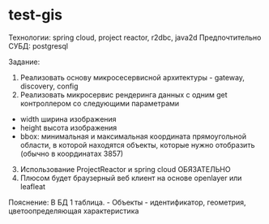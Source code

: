 # test-gis

Технологии: spring cloud, project reactor, r2dbc, java2d
Предпочтительно СУБД: postgresql

Задание:
1. Реализовать основу микросесервисной архитектуры - gateway, discovery, config
2. Реализовать микросервис рендеринга данных
с одним get контроллером со следующими параметрами
* width ширина изображения
* height высота изображения
* bbox: минимальная и максимальная координата прямоугольной области, в которой находятся объекты, которые нужно отобразить (обычно в координатах 3857)
3. Использование ProjectReactor и spring cloud ОБЯЗАТЕЛЬНО
4. Плюсом будет браузерный веб клиент на основе openlayer или leafleat

Пояснение:
В БД 1 таблица. -
Объекты - идентификатор, геометрия, цветоопределяющая характеристика

